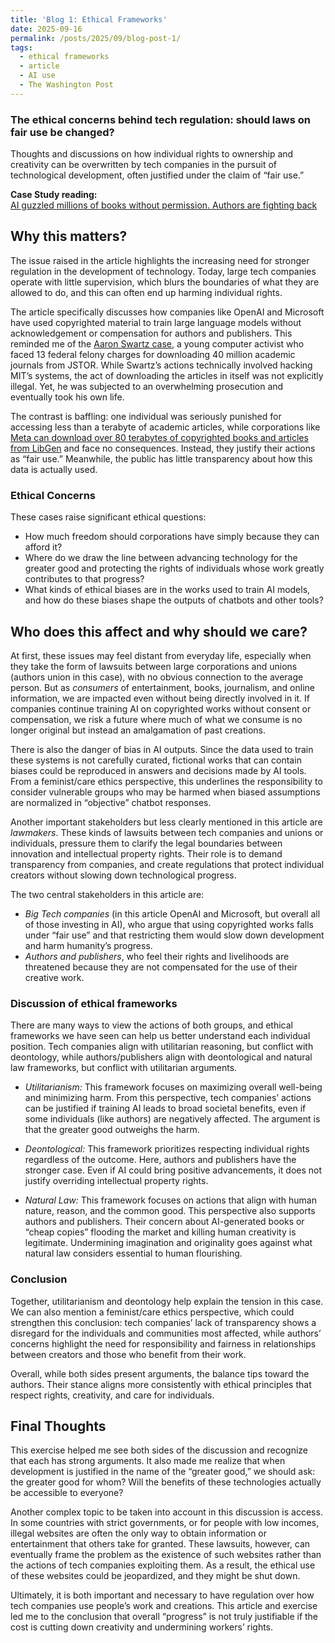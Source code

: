 ```yaml
---
title: 'Blog 1: Ethical Frameworks'
date: 2025-09-16
permalink: /posts/2025/09/blog-post-1/
tags:
  - ethical frameworks
  - article
  - AI use
  - The Washington Post
---
```


### The ethical concerns behind tech regulation: should laws on fair use be changed?
Thoughts and discussions on how individual rights to ownership and creativity can be overwritten by tech companies in the pursuit of technological development, often justified under the claim of “fair use.”

**Case Study reading:**  
[AI guzzled millions of books without permission. Authors are fighting back](https://www.washingtonpost.com/technology/2025/07/19/ai-books-authors-congress-courts/)

Why this matters?
---
The issue raised in the article highlights the increasing need for stronger regulation in the development of technology. Today, large tech companies operate with little supervision, which blurs the boundaries of what they are allowed to do, and this can often end up harming individual rights.

The article specifically discusses how companies like OpenAI and Microsoft have used copyrighted material to train large language models without acknowledgement or compensation for authors and publishers. This reminded me of the [Aaron Swartz case](https://www.npr.org/2013/01/15/169421636/did-prosecutors-go-too-far-in-swartz-case), a young computer activist who faced 13 federal felony charges for downloading 40 million academic journals from JSTOR. While Swartz’s actions technically involved hacking MIT’s systems, the act of downloading the articles in itself was not explicitly illegal. Yet, he was subjected to an overwhelming prosecution and eventually took his own life.

The contrast is baffling: one individual was seriously punished for accessing less than a terabyte of academic articles, while corporations like [Meta can download over 80 terabytes of copyrighted books and articles from LibGen](https://cybernews.com/tech/meta-leeched-82-terabytes-of-pirated-books-to-train-its-llama-ai-documents-reveal/) and face no consequences. Instead, they justify their actions as “fair use.” Meanwhile, the public has little transparency about how this data is actually used.

### Ethical Concerns

These cases raise significant ethical questions:
- How much freedom should corporations have simply because they can afford it?
- Where do we draw the line between advancing technology for the greater good and protecting the rights of individuals whose work greatly contributes to that progress?
- What kinds of ethical biases are in the works used to train AI models, and how do these biases shape the outputs of chatbots and other tools?

Who does this affect and why should we care?
---
At first, these issues may feel distant from everyday life, especially when they take the form of lawsuits between large corporations and unions (authors union in this case), with no obvious connection to the average person. But as *consumers* of entertainment, books, journalism, and online information, we are impacted even without being directly involved in it. If companies continue training AI on copyrighted works without consent or compensation, we risk a future where much of what we consume is no longer original but instead an amalgamation of past creations.

There is also the danger of bias in AI outputs. Since the data used to train these systems is not carefully curated, fictional works that can contain biases could be reproduced in answers and decisions made by AI tools. From a feminist/care ethics perspective, this underlines the responsibility to consider vulnerable groups who may be harmed when biased assumptions are normalized in “objective” chatbot responses.

Another important stakeholders but less clearly mentioned in this article are *lawmakers*. These kinds of lawsuits between tech companies and unions or individuals, pressure them to clarify the legal boundaries between innovation and intellectual property rights. Their role is to demand transparency from companies, and create regulations that protect individual creators without slowing down technological progress.

The two central stakeholders in this article are:
- *Big Tech companies* (in this article OpenAI and Microsoft, but overall all of those investing in AI), who argue that using copyrighted works falls under “fair use” and that restricting them would slow down development and harm humanity’s progress.
- *Authors and publishers*, who feel their rights and livelihoods are threatened because they are not compensated for the use of their creative work.

### Discussion of ethical frameworks

There are many ways to view the actions of both groups, and ethical frameworks we have seen can help us better understand each individual position. Tech companies align with utilitarian reasoning, but conflict with deontology, while authors/publishers align with deontological and natural law frameworks, but conflict with utilitarian arguments.

- *Utilitarianism:* This framework focuses on maximizing overall well-being and minimizing harm. From this perspective, tech companies’ actions can be justified if training AI leads to broad societal benefits, even if some individuals (like authors) are negatively affected. The argument is that the greater good outweighs the harm.

- *Deontological:* This framework prioritizes respecting individual rights regardless of the outcome. Here, authors and publishers have the stronger case. Even if AI could bring positive advancements, it does not justify overriding intellectual property rights.

- *Natural Law:* This framework focuses on actions that align with human nature, reason, and the common good. This perspective also supports authors and publishers. Their concern about AI-generated books or “cheap copies” flooding the market and killing human creativity is legitimate. Undermining imagination and originality goes against what natural law considers essential to human flourishing.

### Conclusion

Together, utilitarianism and deontology help explain the tension in this case. We can also mention a feminist/care ethics perspective, which could strengthen this conclusion: tech companies’ lack of transparency shows a disregard for the individuals and communities most affected, while authors’ concerns highlight the need for responsibility and fairness in relationships between creators and those who benefit from their work.

Overall, while both sides present arguments, the balance tips toward the authors. Their stance aligns more consistently with ethical principles that respect rights, creativity, and care for individuals. 

Final Thoughts
---
This exercise helped me see both sides of the discussion and recognize that each has strong arguments. It also made me realize that when development is justified in the name of the “greater good,” we should ask: the greater good for whom? Will the benefits of these technologies actually be accessible to everyone?

Another complex topic to be taken into account in this discussion is access. In some countries with strict governments, or for people with low incomes, illegal websites are often the only way to obtain information or entertainment that others take for granted. These lawsuits, however, can eventually frame the problem as the existence of such websites rather than the actions of tech companies exploiting them. As a result, the ethical use of these websites could be jeopardized, and they might be shut down.

Ultimately, it is both important and necessary to have regulation over how tech companies use people’s work and creations. This article and exercise led me to the conclusion that overall “progress” is not truly justifiable if the cost is cutting down creativity and undermining workers’ rights.
